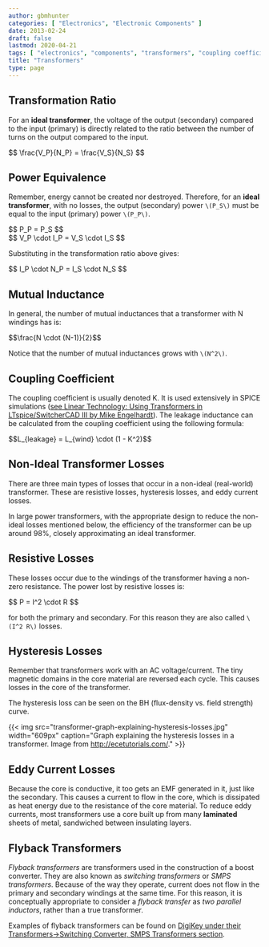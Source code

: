 ```yaml
---
author: gbmhunter
categories: [ "Electronics", "Electronic Components" ]
date: 2013-02-24
draft: false
lastmod: 2020-04-21
tags: [ "electronics", "components", "transformers", "coupling coefficients", "resistive losses", "hysteresis", "flyback transformers", "switching transformers", "SMPS transformers", "inductors" ]
title: "Transformers"
type: page
---
```


## Transformation Ratio

For an **ideal transformer**, the voltage of the output (secondary) compared to the input (primary) is directly related to the ratio between the number of turns on the output compared to the input.

<div>$$ \frac{V_P}{N_P} = \frac{V_S}{N_S} $$</div>

## Power Equivalence

Remember, energy cannot be created nor destroyed. Therefore, for an **ideal transformer**, with no losses, the output (secondary) power `\(P_S\)` must be equal to the input (primary) power `\(P_P\)`.

<div>$$ P_P = P_S $$</div>

<div>$$ V_P \cdot I_P = V_S \cdot I_S $$</div>

Substituting in the transformation ratio above gives:

<div>$$ I_P \cdot N_P = I_S \cdot N_S $$</div>

## Mutual Inductance

In general, the number of mutual inductances that a transformer with N windings has is:

<div>$$\frac{N \cdot (N-1)}{2}$$</div>

Notice that the number of mutual inductances grows with `\(N^2\)`.

## Coupling Coefficient

The coupling coefficient is usually denoted K. It is used extensively in SPICE simulations ([see Linear Technology: Using Transformers in LTspice/SwitcherCAD III by Mike Engelhardt](http://cds.linear.com/docs/en/lt-journal/LTMag-V16N3-23-LTspice_Transformers-MikeEngelhardt.pdf)). The leakage inductance can be calculated from the coupling coefficient using the following formula:

<div>$$L_{leakage} = L_{wind} \cdot (1 - K^2)$$</div>

## Non-Ideal Transformer Losses

There are three main types of losses that occur in a non-ideal (real-world) transformer. These are resistive losses, hysteresis losses, and eddy current losses.

In large power transformers, with the appropriate design to reduce the non-ideal losses mentioned below, the efficiency of the transformer can be up around 98%, closely approximating an ideal transformer.

## Resistive Losses

These losses occur due to the windings of the transformer having a non-zero resistance. The power lost by resistive losses is:

<div>$$ P = I^2 \cdot R $$</div>

for both the primary and secondary. For this reason they are also called `\(I^2 R\)` losses.

## Hysteresis Losses

Remember that transformers work with an AC voltage/current. The tiny magnetic domains in the core material are reversed each cycle. This causes losses in the core of the transformer.

The hysteresis loss can be seen on the BH (flux-density vs. field strength) curve.

{{< img src="transformer-graph-explaining-hysteresis-losses.jpg" width="609px" caption="Graph explaining the hysteresis losses in a transformer. Image from http://ecetutorials.com/." >}}

## Eddy Current Losses

Because the core is conductive, it too gets an EMF generated in it, just like the secondary. This causes a current to flow in the core, which is dissipated as heat energy due to the resistance of the core material. To reduce eddy currents, most transformers use a core built up from many **laminated** sheets of metal, sandwiched between insulating layers.

## Flyback Transformers

_Flyback transformers_ are transformers used in the construction of a boost converter. They are also known as _switching transformers_ or _SMPS transformers_. Because of the way they operate, current does not flow in the primary and secondary windings at the same time. For this reason, it is conceptually appropriate to consider a _flyback transfer_ as _two parallel inductors_, rather than a true transformer. 

Examples of flyback transformers can be found on [DigiKey under their Transformers->Switching Converter, SMPS Transformers section](https://www.digikey.com/products/en/transformers/switching-converter-smps-transformers/168).

 
